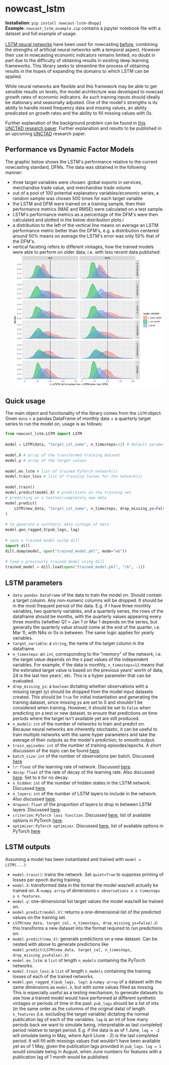# nowcast_lstm
**Installation**: `pip install nowcast-lstm-dhopp1`
<br>
**Example**: `nowcast_lstm_example.zip` contains a jupyter notebook file with a dataset and full example of usage.
<br><br>
[LSTM neural networks](https://en.wikipedia.org/wiki/Long_short-term_memory) have been used for nowcasting [before](https://papers.nips.cc/paper/2015/file/07563a3fe3bbe7e3ba84431ad9d055af-Paper.pdf), combining the strengths of artificial neural networks with a temporal aspect. However their use in nowcasting economic indicators remains limited, no doubt in part due to the difficulty of obtaining results in existing deep learning frameworks. This library seeks to streamline the process of obtaining results in the hopes of expanding the domains to which LSTM can be applied.

While neural networks are flexible and this framework may be able to get sensible results on levels, the model architecture was developed to nowcast growth rates of economic indicators. As such training inputs should ideally be stationary and seasonally adjusted. One of the model's strengths is its ability to handle mixed frequency data and missing values, an ability predicated on growth rates and the ability to fill missing values with 0s. 

Further explanation of the background problem can be found in [this UNCTAD research paper](https://unctad.org/system/files/official-document/ser-rp-2018d9_en.pdf). Further explanation and results to be published in an upcoming [UNCTAD](https://unctad.org/) research paper.

## Performance vs Dynamic Factor Models
The graphic below shows the LSTM's performance relative to the current nowcasting standard, DFMs. The data was obtained in the following manner:
- three target variables were chosen: global exports in services, merchandise trade value, and merchandise trade volume
- out of a pool of 100 potential explanatory variables/economic series, a random sample was chosen 500 times for each target variable
- the LSTM and DFM were trained on a training sample, then their performance metrics (MAE and RMSE) were calculated on a test sample. 
- LSTM's performance metrics as a percentage of the DFM's were then calculated and plotted in the below distribution plots.i
- a distribution to the left of the vertical line means on average an LSTM performance metric better than the DFM's, e.g. a distribution centered around 50% means on average the LSTM's error was only 50% that of the DFM's.
- vertical faceting refers to different vintages, how the trained models were able to perform on older data, i.e. with less recent data published. 
![text](performance.jpg)

## Quick usage
The main object and functionality of the library comes from the `LSTM` object. Given `data` = a pandas DataFrame of monthly data + a quarterly target series to run the model on, usage is as follows:
```python
from nowcast_lstm.LSTM import LSTM

model = LSTM(data, "target_col_name", n_timesteps=12) # default parameters with 12 timestep history

model.X # array of the transformed training dataset
model.y # array of the target values

model.mv_lstm # list of trained PyTorch network(s)
model.train_loss # list of training losses for the network(s)

model.train()
model.predict(model.X) # predictions on the training set
# predicting on a testset/completely new data
model.predict(
	LSTM(new_data, "target_col_name", n_timesteps, drop_missing_ys=False).X # drop missing ys = false to keep observations where actual target isn't available yet
)

# to generate a synthetic data vintage of data
model.gen_ragged_X(pub_lags, lag)

# save a trained model using dill
import dill
dill.dump(model, open("trained_model.pkl", mode="wb"))

# load a previously trained model using dill
trained_model = dill.load(open("trained_model.pkl", "rb", -1))

```

## LSTM parameters
- `data`: `pandas DataFrame` of the data to train the model on. Should contain a target column. Any non-numeric columns will be dropped. It should be in the most frequent period of the data. E.g. if I have three monthly variables, two quarterly variables, and a quarterly series, the rows of the dataframe should be months, with the quarterly values appearing every three months (whether Q1 = Jan 1 or Mar 1 depends on the series, but generally the quarterly value should come at the end of the quarter, i.e. Mar 1), with NAs or 0s in between. The same logic applies for yearly variables.
- `target_variable`: a `string`, the name of the target column in the dataframe.
- `n_timesteps`: an `int`, corresponding to the "memory" of the network, i.e. the target value depends on the x past values of the independent variables. For example, if the data is monthly, `n_timesteps=12` means that the estimated target value is based on the previous years' worth of data, 24 is the last two years', etc. This is a hyper parameter that can be evaluated.
- `drop_missing_ys`: a `boolean` dictating whether observations with a missing target (y) should be dropped from the model input datasets created. This should be `True` for initial instantiation and generating the training dataset, since missing ys are set to 0 and shouldn't be considered when training. However, it should be set to `False` when predicting on a test or new dataset, to ensure that predictions on time periods where the target isn't available yet are still produced.
- `n_models`: `int` of the number of networks to train and predict on. Because neural networks are inherently stochastic, it can be useful to train multiple networks with the same hyper parameters and take the average of their outputs as the model's prediction, to smooth output.
- `train_episodes`: `int` of the number of training episodes/epochs. A short discussion of the topic can be found [here](https://machinelearningmastery.com/difference-between-a-batch-and-an-epoch/).
- `batch_size`: `int` of the number of observations per batch. Discussed [here](https://machinelearningmastery.com/difference-between-a-batch-and-an-epoch/)
- `lr`: `float` of the learning rate of network. Discussed [here](https://machinelearningmastery.com/understand-the-dynamics-of-learning-rate-on-deep-learning-neural-networks/).
- `decay`: `float` of the rate of decay of the learning rate. Also discussed [here](https://machinelearningmastery.com/understand-the-dynamics-of-learning-rate-on-deep-learning-neural-networks/). Set to `0` for no decay.
- `n_hidden`: `int` of the number of hidden states in the LSTM network. Discussed [here](https://machinelearningmastery.com/stacked-long-short-term-memory-networks/).
- `n_layers`: `int` of the number of LSTM layers to include in the network. Also discussed [here](https://machinelearningmastery.com/stacked-long-short-term-memory-networks/).
- `dropout`: `float` of the proportion of layers to drop in between LSTM layers. Discussed [here](https://machinelearningmastery.com/dropout-for-regularizing-deep-neural-networks/).
- `criterion`: `PyTorch loss function`. Discussed [here](https://machinelearningmastery.com/loss-and-loss-functions-for-training-deep-learning-neural-networks/), list of available options in PyTorch [here](https://pytorch.org/docs/stable/nn.html#loss-functions).
- `optimizer`: `PyTorch optimizer`. Discussed [here](https://towardsdatascience.com/optimizers-for-training-neural-network-59450d71caf6), list of available options in PyTorch [here](https://pytorch.org/docs/stable/optim.html)

## LSTM outputs
Assuming a model has been instantiated and trained with `model = LSTM(...)`:
- `model.train()`: trains the network. Set `quiet=True` to suppress printing of losses per epoch during training.
- `model.X`: transformed data in the format the model was/will actually be trained on. A `numpy array` of dimensions `n observations x n timesteps x n features`.
- `model.y`: one-dimensional list target values the model was/will be trained on.
- `model.predict(model.X)`: returns a one-dimensional list of the predicted values on the training set.
- `LSTM(new_data, target_col, n_timesteps, drop_missing_ys=False).X`: this transforms a new dataset into the format required to run predictions on.
- `model.predict(new_X)`: generate predictions on a new dataset. Can be nested with above to generate predictions like `model.predict(LSTM(new_data, target_col, n_timesteps, drop_missing_ys=False).X)`
- `model.mv_lstm`: a `list` of length `n_models` containing the PyTorch networks. 
- `model.train_loss`: a `list` of length `n_models` containing the training losses of each of the trained networks.
- `model.gen_ragged_X(pub_lags, lag)`: a `numpy array` of a dataset with the same dimensions as `model.X`, but with some values filled as missing. This is especially useful as a testing mechanism, to generate datasets to see how a trained model would have performed at different synthetic vintages or periods of time in the past. `pub_lags` should be a list of ints (in the same order as the columns of the original data) of length `n_features` (i.e. excluding the target variable) dictating the normal publication lag of each of the variables. `lag` is an int of how many periods back we want to simulate being, interpretable as last completed period relative to target period. E.g. if the data is as of 1 June, `lag = -2` will simulate being in May, where April (June - 2) is the last completed period. It will fill with missings values that wouldn't have been available yet as of 1 May, given the publication lags provided in `pub_lags`. `lag = 1` would simulate being in August, when June numbers for features with a publication lag of 1 month would be published.
